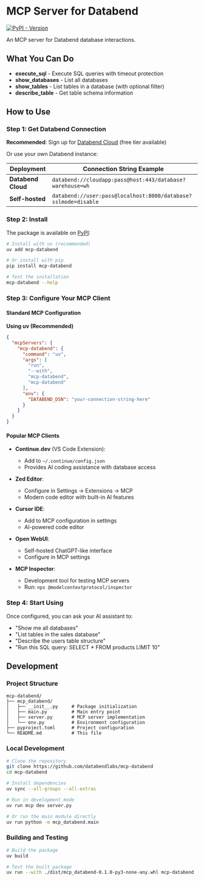 # MCP Server for Databend

[![PyPI - Version](https://img.shields.io/pypi/v/mcp-databend)](https://pypi.org/project/mcp-databend)

An MCP server for Databend database interactions.

## What You Can Do

- **execute_sql** - Execute SQL queries with timeout protection
- **show_databases** - List all databases
- **show_tables** - List tables in a database (with optional filter)
- **describe_table** - Get table schema information

## How to Use

### Step 1: Get Databend Connection

**Recommended**: Sign up for [Databend Cloud](https://databend.com) (free tier available)

Or use your own Databend instance:

| Deployment | Connection String Example |
|------------|---------------------------|
| **Databend Cloud** | `databend://cloudapp:pass@host:443/database?warehouse=wh` |
| **Self-hosted** | `databend://user:pass@localhost:8000/database?sslmode=disable` |

### Step 2: Install

The package is available on [PyPI](https://pypi.org/project/mcp-databend/):

```bash
# Install with uv (recommended)
uv add mcp-databend

# Or install with pip
pip install mcp-databend

# Test the installation
mcp-databend --help
```

### Step 3: Configure Your MCP Client

#### Standard MCP Configuration

**Using uv (Recommended)**

```json
{
  "mcpServers": {
    "mcp-databend": {
      "command": "uv",
      "args": [
        "run",
        "--with",
        "mcp-databend",
        "mcp-databend"
      ],
      "env": {
        "DATABEND_DSN": "your-connection-string-here"
      }
    }
  }
}
```



#### Popular MCP Clients

- **Continue.dev** (VS Code Extension):
  - Add to `~/.continue/config.json`
  - Provides AI coding assistance with database access

- **Zed Editor**:
  - Configure in Settings → Extensions → MCP
  - Modern code editor with built-in AI features

- **Cursor IDE**:
  - Add to MCP configuration in settings
  - AI-powered code editor

- **Open WebUI**:
  - Self-hosted ChatGPT-like interface
  - Configure in MCP settings

- **MCP Inspector**:
  - Development tool for testing MCP servers
  - Run: `npx @modelcontextprotocol/inspector`

### Step 4: Start Using

Once configured, you can ask your AI assistant to:
- "Show me all databases"
- "List tables in the sales database"
- "Describe the users table structure"
- "Run this SQL query: SELECT * FROM products LIMIT 10"

## Development

### Project Structure

```
mcp-databend/
├── mcp_databend/
│   ├── __init__.py     # Package initialization
│   ├── main.py         # Main entry point
│   ├── server.py       # MCP server implementation
│   └── env.py          # Environment configuration
├── pyproject.toml      # Project configuration
└── README.md           # This file
```

### Local Development

```bash
# Clone the repository
git clone https://github.com/databendlabs/mcp-databend
cd mcp-databend

# Install dependencies
uv sync --all-groups --all-extras

# Run in development mode
uv run mcp dev server.py

# Or run the main module directly
uv run python -m mcp_databend.main
```

### Building and Testing

```bash
# Build the package
uv build

# Test the built package
uv run --with ./dist/mcp_databend-0.1.0-py3-none-any.whl mcp-databend
```
